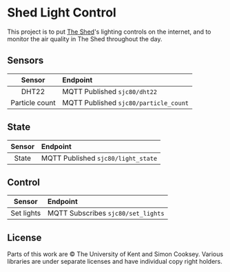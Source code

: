# Shed Light Control

This project is to put [The Shed](https://www.cs.kent.ac.uk/makerspace/)'s
lighting controls on the internet, and to monitor the air quality in The Shed
throughout the day.

## Sensors

| Sensor         | Endpoint                                          |
|:--------------:|:--------------------------------------------------|
| DHT22          | MQTT Published `sjc80/dht22`                      |
| Particle count | MQTT Published `sjc80/particle_count`             |

## State

| Sensor         | Endpoint                                          |
|:--------------:|:--------------------------------------------------|
| State          | MQTT Published `sjc80/light_state`                |

## Control

| Sensor         | Endpoint                                          |
|:--------------:|:--------------------------------------------------|
| Set lights     | MQTT Subscribes `sjc80/set_lights`                |


## License

Parts of this work are &copy; The University of Kent and Simon Cooksey.
Various libraries are under separate licenses and have individual copy right
holders.
